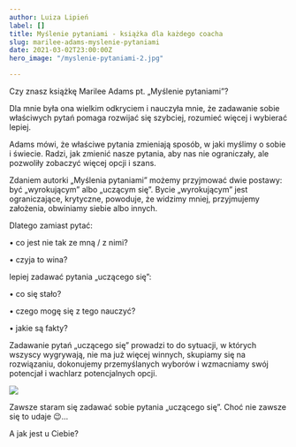 ```yaml
---
author: Luiza Lipień
label: []
title: Myślenie pytaniami - książka dla każdego coacha
slug: marilee-adams-myslenie-pytaniami
date: 2021-03-02T23:00:00Z
hero_image: "/myslenie-pytaniami-2.jpg"

---
```

Czy znasz książkę Marilee Adams pt. „Myślenie pytaniami”?

Dla mnie była ona wielkim odkryciem i nauczyła mnie, że zadawanie sobie właściwych pytań pomaga rozwijać się szybciej, rozumieć więcej i wybierać lepiej.

Adams mówi, że właściwe pytania zmieniają sposób, w jaki myślimy o sobie i świecie. Radzi, jak zmienić nasze pytania, aby nas nie ograniczały, ale pozwoliły zobaczyć więcej opcji i szans.

Zdaniem autorki „Myślenia pytaniami” możemy przyjmować dwie postawy: być „wyrokującym” albo „uczącym się”. Bycie „wyrokującym” jest ograniczające, krytyczne, powoduje, że widzimy mniej, przyjmujemy założenia, obwiniamy siebie albo innych.

Dlatego zamiast pytać:

• co jest nie tak ze mną / z nimi?

• czyja to wina?

lepiej zadawać pytania „uczącego się”:

• co się stało?

• czego mogę się z tego nauczyć?

• jakie są fakty?

Zadawanie pytań „uczącego się” prowadzi to do sytuacji, w których wszyscy wygrywają, nie ma już więcej winnych, skupiamy się na rozwiązaniu, dokonujemy przemyślanych wyborów i wzmacniamy swój potencjał i wachlarz potencjalnych opcji.

![](/myslenie-pytaniami.png)

Zawsze staram się zadawać sobie pytania „uczącego się”. Choć nie zawsze się to udaje 😉...  
  
A jak jest u Ciebie?